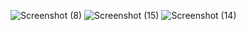 ![Screenshot (8)](https://github.com/user-attachments/assets/900d0a22-5394-4233-8633-153bfa90fa65)
![Screenshot (15)](https://github.com/user-attachments/assets/4aff6d98-1a76-4437-bac6-b444b7cc4ef7)
![Screenshot (14)](https://github.com/user-attachments/assets/bfa2264d-11f0-49b8-87d7-a20de4f30f41)
